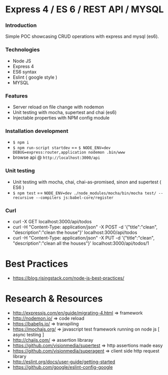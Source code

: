 # Express 4 / ES 6 / REST API / MYSQL

### Introduction

Simple POC showcasing CRUD operations with express and mysql (es6).

### Technologies

- Node JS
- Express 4
- ES6 syntax
- Eslint ( google style )
- MYSQL

### Features

- Server reload on file change with nodemon
- Unit testing with mocha, supertest and chai (es6)
- Injectable properties with NPM config module

### Installation development

- `$ npm i`
- `$ npm run-script startdev` == `$ NODE_ENV=dev DEBUG=express:router,application nodemon .bin/www`
- browse api @ `http://localhost:3000/api`

### Unit testing

- Unit testing with mocha, chai, chai-as-promised, sinon and supertest ( ES6 )
- `$ npm test` == `NODE_ENV=dev ./node_modules/mocha/bin/mocha test/ --recursive --compilers js:babel-core/register`

### Curl

- curl -X GET localhost:3000/api/todos
- curl -H "Content-Type: application/json" -X POST -d '{"title":"clean", "description":"clean the house"}' localhost:3000/api/todos
- curl -H "Content-Type: application/json" -X PUT -d '{"title":"clean", "description":"clean all the houses"}' localhost:3000/api/todos/1

# Best Practices

- https://blog.risingstack.com/node-js-best-practices/

# Research & Resources

- http://expressjs.com/en/guide/migrating-4.html => framework
- http://nodemon.io/ => code reload
- https://babeljs.io/ => transpiling
- https://mochajs.org/ => javascript test framework running on node js [ async testing ]
- http://chaijs.com/ => assertion libraray
- https://github.com/visionmedia/supertest => http assertions made easy
- https://github.com/visionmedia/superagent => client side http request library
- http://eslint.org/docs/user-guide/getting-started
- https://github.com/google/eslint-config-google

